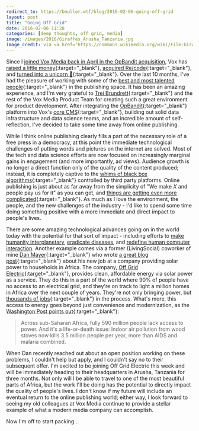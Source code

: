 ```yaml
---
redirect_to: https://bmuller.wtf/blog/2016-02-06-going-off-grid
layout: post
title: "Going Off Grid"
date: 2016-02-06 11:28
categories: [deep thoughts, off grid, media]
image: /images/2016/Giraffes_Arusha_Tanzania.jpg
image_credit: via <a href="https://commons.wikimedia.org/wiki/File:Giraffes_Arusha_Tanzania.jpg">Geir Kiste</a>
---
```

Since I [joined Vox Media back in April in the OpBandit acquisition](/opbandit/deep%20thoughts/2015/04/05/opbandit:-an-exit.html), Vox has [raised a little money](http://www.nytimes.com/2015/08/13/business/media/nbcuniversal-invests-200-million-in-vox-media.html){:target="_blank"}, [acquired Re/code](http://www.nytimes.com/2015/05/27/business/media/vox-media-acquiring-recode.html){:target="_blank"}, and [turned into a unicorn 🦄](http://fortune.com/2015/08/12/vox-media-comcast-nbcu-unicorn/){:target="_blank"}.  Over the last 10 months, I've had the pleasure of working with some of the [best and most talented people](http://product.voxmedia.com/team){:target="_blank"} in the publishing space.  It has been an amazing experience, and I'm very grateful to [Trei Brundrett](https://twitter.com/clockwerks){:target="_blank"} and the rest of the Vox Media Product Team for creating such a great environment for product development.  After integrating the [OpBandit](https://angel.co/opbandit){:target="_blank"} platform into Vox's [core CMS](https://contently.com/strategist/2015/06/11/vox-chorus-and-the-rise-of-media-tech-empires/){:target="_blank"}, building out solid data infrastructure and data science teams, and an incredible amount of self-reflection, I've decided to take some time away from online publishing.

While I think online publishing clearly fills a part of the necessary role of a free press in a democracy, at this point the immediate technological challenges of putting words and pictures on the internet are solved.  Most of the tech and data science efforts are now focused on increasingly marginal gains in engagement (and more importantly, ad views).  Audience growth is no longer a direct function only of the quality of the content produced; instead, it is completely captive to the [whims of black box algorithms](http://www.adweek.com/socialtimes/facebook-killed-viral-star-upworthys-traffic-plummets-news-feed-tweaks/143466){:target="_blank"} controlled by third party platforms.  Online publishing is just about as far away from the simplicity of "We make *X* and people pay us for it" as you can get, and [things are getting even more complicated](https://medium.com/@jwherrman/tech-is-eating-media-now-what-807047ad4ede#.rornj290a){:target="_blank"}.  As much as I love the environment, the people, and the new challenges of the industry - I'd like to spend some time doing something positive with a more immediate and direct impact to people's lives.

There are some amazing technological advances going on in the world today with the potential for that sort of impact - including efforts to [make humanity interplanetary](http://www.esquire.com/news-politics/a16681/elon-musk-interview-1212/), [eradicate diseases](https://www.gatesnotes.com/Health/Eradicating-Malaria-in-a-Generation), and [redefine human computer interaction](https://www.technologyreview.com/s/532001/how-magic-leaps-augmented-reality-works/).  Another example comes via a former (LivingSocial) coworker of mine [Dan Mayer](https://twitter.com/danmayer){:target="_blank"} who wrote [a great blog post](http://www.mayerdan.com/programming/2015/08/10/working-at-off-grid-electric/){:target="_blank"} about his new job at a company providing solar power to households in Africa.  The company, [Off Grid Electric](http://offgrid-electric.com/){:target="_blank"}, provides clean, affordable energy via solar power as a service.  They do this in a part of the world where 90% of people have no access to an electrical grid, and they're on track to light a million homes in Africa over the next couple of years.  They're not only bringing power, but [thousands of jobs](http://www.cnbc.com/2015/12/03/clean-energy-in-africa-is-generating-jobs-and-power.html){:target="_blank"} in the process.  What's more, this access to energy goes beyond just convenience and modernization, as the [Washington Post points out](https://www.washingtonpost.com/news/wonk/wp/2013/07/02/a-closer-look-at-obamas-7-billion-plan-to-bring-electricity-to-africa/){:target="_blank"}:

> Across sub-Saharan Africa, fully 590 million people lack access to power. And it's a life-or-death issue: Indoor air pollution from wood stoves now kills 3.5 million people per year, more than AIDS and malaria combined.

When Dan recently reached out about an open position working on these problems, I couldn't help but apply, and I couldn't say no to their subsequent offer.  I'm excited to be joining Off Grid Electric this week and will be immediately heading to their headquarters in Arusha, Tanzania for three months.  Not only will I be able to travel to one of the most beautiful parts of Africa, but the work I'll be doing has the potential to directly impact the quality of people's lives.  I don't know if my future will include an eventual return to the online publishing world; either way, I look forward to seeing my old colleagues at Vox Media continue to provide a stellar example of what a modern media company can accomplish.

Now I'm off to start packing...
